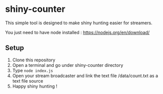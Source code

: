 # shiny-counter

This simple tool is designed to make shiny hunting easier for streamers.

You just need to have node installed : https://nodejs.org/en/download/

## Setup

1. Clone this repository
2. Open a terminal and go under shiny-counter directory
3. Type ```node index.js```
4. Open your stream broadcaster and link the text file /data/count.txt as a text file source
5. Happy shiny hunting !
